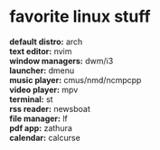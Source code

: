 # favorite linux stuff
**default distro:** arch  
**text editor:** nvim  
**window managers:** dwm/i3  
**launcher:** dmenu  
**music player:** cmus/nmd/ncmpcpp  
**video player:** mpv  
**terminal:** st  
**rss reader:** newsboat  
**file manager:** lf  
**pdf app:** zathura  
**calendar:** calcurse  
